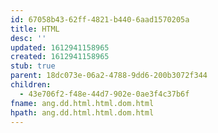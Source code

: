 ```yaml
---
id: 67058b43-62ff-4821-b440-6aad1570205a
title: HTML
desc: ''
updated: 1612941158965
created: 1612941158965
stub: true
parent: 18dc073e-06a2-4788-9dd6-200b3072f344
children:
  - 43e706f2-f48e-44d7-902e-0ae3f4c37b6f
fname: ang.dd.html.html.dom.html
hpath: ang.dd.html.html.dom.html
---
```



